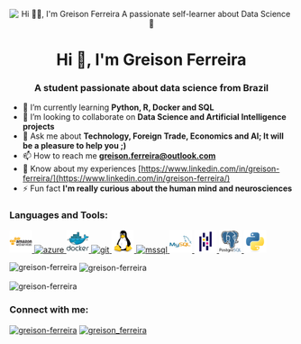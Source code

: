 <p align="center">
  <img src="https://github.com/greison-ferreira/greison-ferreira/raw/main/assets/github.gif" alt="Hi 👋🏻, I'm Greison Ferreira A passionate self-learner about Data Science 🚀">
</p>


<h1 align="center">Hi 👋, I'm Greison Ferreira</h1>
<h3 align="center">A student passionate about data science from Brazil</h3>



- 🌱 I’m currently learning **Python, R, Docker and SQL**
- 👯 I’m looking to collaborate on **Data Science and Artificial Intelligence projects**
- 💬 Ask me about **Technology, Foreign Trade, Economics and AI; It will be a pleasure to help you ;)**
- 📫 How to reach me **greison.ferreira@outlook.com**
- 📄 Know about my experiences [https://www.linkedin.com/in/greison-ferreira/](https://www.linkedin.com/in/greison-ferreira/)
- ⚡ Fun fact **I'm really curious about the human mind and neurosciences**



<h3 align="left">Languages and Tools:</h3>
<p align="left"> <a href="https://aws.amazon.com" target="_blank" rel="noreferrer"> <img src="https://raw.githubusercontent.com/devicons/devicon/master/icons/amazonwebservices/amazonwebservices-original-wordmark.svg" alt="aws" width="40" height="40"/> </a> <a href="https://azure.microsoft.com/en-in/" target="_blank" rel="noreferrer"> <img src="https://www.vectorlogo.zone/logos/microsoft_azure/microsoft_azure-icon.svg" alt="azure" width="40" height="40"/> </a> <a href="https://www.docker.com/" target="_blank" rel="noreferrer"> <img src="https://raw.githubusercontent.com/devicons/devicon/master/icons/docker/docker-original-wordmark.svg" alt="docker" width="40" height="40"/> </a> <a href="https://git-scm.com/" target="_blank" rel="noreferrer"> <img src="https://www.vectorlogo.zone/logos/git-scm/git-scm-icon.svg" alt="git" width="40" height="40"/> </a> <a href="https://www.linux.org/" target="_blank" rel="noreferrer"> <img src="https://raw.githubusercontent.com/devicons/devicon/master/icons/linux/linux-original.svg" alt="linux" width="40" height="40"/> </a> <a href="https://www.microsoft.com/en-us/sql-server" target="_blank" rel="noreferrer"> <img src="https://www.svgrepo.com/show/303229/microsoft-sql-server-logo.svg" alt="mssql" width="40" height="40"/> </a> <a href="https://www.mysql.com/" target="_blank" rel="noreferrer"> <img src="https://raw.githubusercontent.com/devicons/devicon/master/icons/mysql/mysql-original-wordmark.svg" alt="mysql" width="40" height="40"/> </a> <a href="https://pandas.pydata.org/" target="_blank" rel="noreferrer"> <img src="https://raw.githubusercontent.com/devicons/devicon/2ae2a900d2f041da66e950e4d48052658d850630/icons/pandas/pandas-original.svg" alt="pandas" width="40" height="40"/> </a> <a href="https://www.postgresql.org" target="_blank" rel="noreferrer"> <img src="https://raw.githubusercontent.com/devicons/devicon/master/icons/postgresql/postgresql-original-wordmark.svg" alt="postgresql" width="40" height="40"/> </a> <a href="https://www.python.org" target="_blank" rel="noreferrer"> <img src="https://raw.githubusercontent.com/devicons/devicon/master/icons/python/python-original.svg" alt="python" width="40" height="40"/> </a> </p>

<p><img align="left" src="https://github-readme-stats.vercel.app/api/top-langs?username=greison-ferreira&show_icons=true&locale=en&layout=compact" alt="greison-ferreira" /></p>

<p>&nbsp;<img align="center" src="https://github-readme-stats.vercel.app/api?username=greison-ferreira&show_icons=true&locale=en" alt="greison-ferreira" /></p>

<p><img align="center" src="https://github-readme-streak-stats.herokuapp.com/?user=greison-ferreira&" alt="greison-ferreira" /></p>


<h3 align="left">Connect with me:</h3>
<p align="left">
<a href="https://linkedin.com/in/greison-ferreira" target="blank"><img align="center" src="https://raw.githubusercontent.com/rahuldkjain/github-profile-readme-generator/master/src/images/icons/Social/linked-in-alt.svg" alt="greison-ferreira" height="30" width="40" /></a>
<a href="https://instagram.com/greison_ferreira" target="blank"><img align="center" src="https://raw.githubusercontent.com/rahuldkjain/github-profile-readme-generator/master/src/images/icons/Social/instagram.svg" alt="greison_ferreira" height="30" width="40" /></a>
</p>

<!--
**Greison-Ferreira/Greison-Ferreira** is a ✨ _special_ ✨ repository because its `README.md` (this file) appears on your GitHub profile.

Here are some ideas to get you started:

- 🔭 I’m currently working on ...
- 🌱 I’m currently learning ...
- 👯 I’m looking to collaborate on ...
- 🤔 I’m looking for help with ...
- 💬 Ask me about ...
- 📫 How to reach me: ...
- 😄 Pronouns: ...
- ⚡ Fun fact: ...
-->
